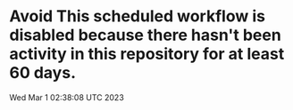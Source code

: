 # Avoid This scheduled workflow is disabled because there hasn't been activity in this repository for at least 60 days.
Wed Mar  1 02:38:08 UTC 2023
